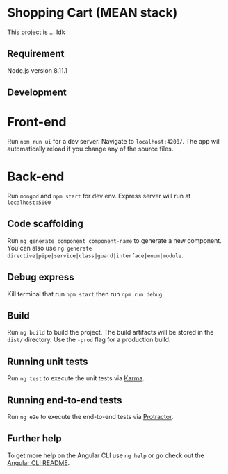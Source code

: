 # Shopping Cart (MEAN stack)

This project is ... Idk
## Requirement
Node.js version 8.11.1
## Development 
# Front-end
Run `npm run ui` for a dev server. Navigate to `localhost:4200/`. The app will automatically reload if you change any of the source files.
# Back-end
Run `mongod` and `npm start` for dev env.
Express server will run at `localhost:5000`

## Code scaffolding

Run `ng generate component component-name` to generate a new component. You can also use `ng generate directive|pipe|service|class|guard|interface|enum|module`.
## Debug express
Kill terminal that run `npm start` then run `npm run debug`
## Build

Run `ng build` to build the project. The build artifacts will be stored in the `dist/` directory. Use the `-prod` flag for a production build.

## Running unit tests

Run `ng test` to execute the unit tests via [Karma](https://karma-runner.github.io).

## Running end-to-end tests

Run `ng e2e` to execute the end-to-end tests via [Protractor](http://www.protractortest.org/).

## Further help

To get more help on the Angular CLI use `ng help` or go check out the [Angular CLI README](https://github.com/angular/angular-cli/blob/master/README.md).
